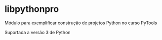 # libpythonpro
Módulo para exemplificar construção de projetos Python no curso PyTools

Suportada a versão 3 de Python
